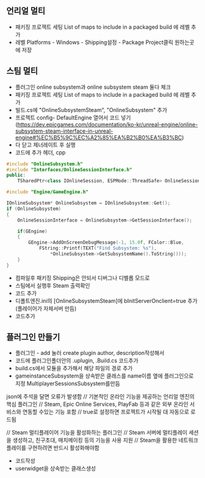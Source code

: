 ## 언리얼 멀티 
- 패키징 프로젝트 세팅 List of maps to include in a packaged build 에 레벨 추가
- 레벨 Platforms - Windows - Shipping설정 - Package Project클릭 원하는곳에 저장

## 스팀  멀티
- 플러그인 online subsystem과 online subsystem steam 둘다 체크
- 패키징 프로젝트 세팅 List of maps to include in a packaged build 에 레벨 추가
- 빌드.cs에 "OnlineSubsystemSteam", "OnlineSubsystem" 추가
- 프로젝트 config- DefaultEngine 열어서 코드 넣기(https://dev.epicgames.com/documentation/ko-kr/unreal-engine/online-subsystem-steam-interface-in-unreal-engine#%EC%B5%9C%EC%A2%85%EA%B2%B0%EA%B3%BC)
- 다 닫고 제너레이트 후 실행
-  코드에 추가 헤더, cpp
```cpp fold=header
#include "OnlineSubsystem.h"
#include "Interfaces/OnlineSessionInterface.h"	
public:
	TSharedPtr<class IOnlineSession, ESPMode::ThreadSafe> OnlineSessionInterface;
```
```cpp fold=cpp
#include "Engine/GameEngine.h"

IOnlineSubsystem* OnlineSubsystem = IOnlineSubsystem::Get();
if (OnlineSubsystem)
{
	OnlineSessionInterface = OnlineSubsystem->GetSessionInterface();

	if(GEngine)
	{
		GEngine->AddOnScreenDebugMessage(-1, 15.0f, FColor::Blue, 
			FString::Printf(TEXT("Find Subsystem: %s"), 
				*OnlineSubsystem->GetSubsystemName().ToString()));
	}
}
```

- 컴파일후 패키징  Shipping은 안되서 디버그나 디벨롭 모드로
- 스팀에서 실행후 Steam 출력확인
- 코드 추가
- 디폴트엔진.ini의 [OnlineSubsystemSteam]에 bInitServerOnclient=true 추가 (플레이어가 자체서버 만듬)
- 코드추가


## 플러그인 만들기
- 플러그인 - add 눌러  create plugin author, description작성해서
- 코드에 플러그인폴더안의 .uplugin, .Build.cs 코드추가
- build.cs에서 모듈을 추가해서 해당 파일의 경로 추가
- gameinstanceSubsystem을 상속받은 클래스를 name이름 옆에 플러그인으로 지정 MultiplayerSessionsSubsystem를만듬

json에 주석을 달면 오류가 발생함
// 기본적인 온라인 기능을 제공하는 언리얼 엔진의 핵심 플러그인
// Steam, Epic Online Services, PlayFab 등과 같은 외부 온라인 서비스와 연동할 수있는 기능 포함
// true로 설정하면 프로젝트가 시작될 대 자동으로 로드됨

// Steam 멀티플레이어 기능을 활성화하는 플러그인
// Steam 서버에 멀티플레이 세션을 생성하고, 친구초대, 매치메이킹 등의 기능을 사용 지원
// Steam을 활용한 네트워크 플레이를 구현하려면 반드시 활성화해야함

- 코드작성
- userwidget을 상속받는 클래스생성